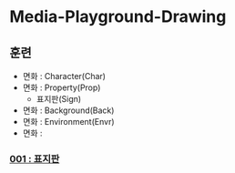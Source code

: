 # Media-Playground-Drawing

## 훈련
- 면화 : Character(Char)
- 면화 : Property(Prop)
  - 표지판(Sign)
- 면화 : Background(Back)
- 면화 : Environment(Envr)
- 면화 : 

### [001 : 표지판](initial/001/README.md)
